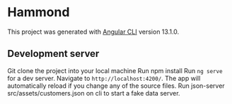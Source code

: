 # Hammond

This project was generated with [Angular CLI](https://github.com/angular/angular-cli) version 13.1.0.

## Development server
Git clone the project into your local machine
Run npm install
Run `ng serve` for a dev server. Navigate to `http://localhost:4200/`. The app will automatically reload if you change any of the source files.
Run json-server src/assets/customers.json on cli to start a fake data server.

